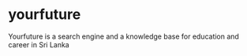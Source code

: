 # yourfuture
Yourfuture is a search engine and a knowledge base for education and career in Sri Lanka
